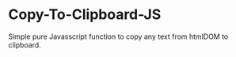 # Copy-To-Clipboard-JS
Simple pure Javasscript function to copy any text from htmlDOM to clipboard.
